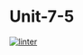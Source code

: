 # Unit-7-5
[![linter](https://github.com/<OWNER>/<REPOSITORY>/workflows/linter/badge.svg)](https://github.com/marketplace/actions/super-linter)
